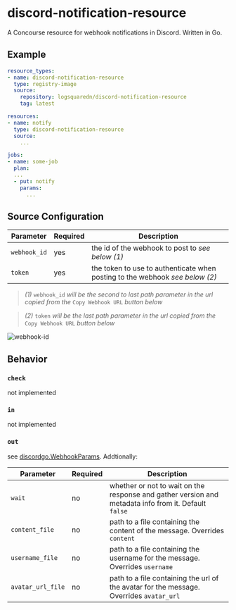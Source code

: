 # discord-notification-resource

A Concourse resource for webhook notifications in Discord.  Written in Go.

## Example

```yaml
resource_types:
- name: discord-notification-resource
  type: registry-image
  source:
    repository: logsquaredn/discord-notification-resource
    tag: latest

resources:
- name: notify
  type: discord-notification-resource
  source:
    ...

jobs:
- name: some-job
  plan:
  ...
  - put: notify
    params:
      ...
```

## Source Configuration

| Parameter    | Required | Description                                                                  |
| ------------ | -------- | ---------------------------------------------------------------------------- |
| `webhook_id` | yes      | the id of the webhook to post to _see below (1)_                             |
| `token`      | yes      | the token to use to authenticate when posting to the webhook _see below (2)_ |

> _(1)_ `webhook_id` _will be the second to last path parameter in the url copied from the_ `Copy Webhook URL` _button below_

> _(2)_ `token` _will be the last path parameter in the url copied from the_ `Copy Webhook URL` _button below_

![webhook-id](https://user-images.githubusercontent.com/60495614/100556635-a8d29b80-3271-11eb-8b46-798d5ccc8e4e.png)

## Behavior

### `check`

not implemented

### `in`

not implemented

### `out`

see [discordgo.WebhookParams](https://godoc.org/github.com/bwmarrin/discordgo#WebhookParams). Addtionally:

| Parameter         | Required | Description                                                                                          |
| ----------------- | -------- | ---------------------------------------------------------------------------------------------------- |
| `wait`            | no       | whether or not to wait on the response and gather version and metadata info from it. Default `false` |
| `content_file`    | no       | path to a file containing the content of the message. Overrides `content`                            |
| `username_file`   | no       | path to a file containing the username for the message. Overrides `username`                         |
| `avatar_url_file` | no       | path to a file containing the url of the avatar for the message. Overrides `avatar_url`              |
